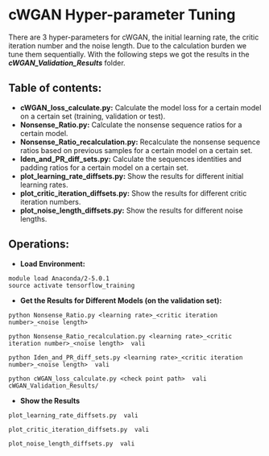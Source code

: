 # cWGAN Hyper-parameter Tuning
There are 3 hyper-parameters for cWGAN, the initial learning rate, the critic iteration number and the noise length. Due to the calculation burden we tune them sequentially. With the following steps we got the results in the ***cWGAN_Validation_Results*** folder.

## Table of contents:
* **cWGAN_loss_calculate.py:** Calculate the model loss for a certain model on a certain set (training, validation or test).
* **Nonsense_Ratio.py:** Calculate the nonsense sequence ratios for a certain model.
* **Nonsense_Ratio_recalculation.py:** Recalculate the nonsense sequence ratios based on previous samples for a certain model on a certain set.
* **Iden_and_PR_diff_sets.py:** Calculate the sequences identities and padding ratios for a certain model on a certain set.
* **plot_learning_rate_diffsets.py:** Show the results for different initial learning rates.
* **plot_critic_iteration_diffsets.py:** Show the results for different critic iteration numbers.
* **plot_noise_length_diffsets.py:** Show the results for different noise lengths.

## Operations:
* **Load Environment:**
```
module load Anaconda/2-5.0.1
source activate tensorflow_training
```
* **Get the Results for Different Models (on the validation set):**
```
python Nonsense_Ratio.py <learning rate>_<critic iteration number>_<noise length>  
```
```
python Nonsense_Ratio_recalculation.py <learning rate>_<critic iteration number>_<noise length>  vali
```
```
python Iden_and_PR_diff_sets.py <learning rate>_<critic iteration number>_<noise length>  vali
```
```
python cWGAN_loss_calculate.py <check point path>  vali  cWGAN_Validation_Results/ 
```
* **Show the Results** 
```
plot_learning_rate_diffsets.py  vali
```
```
plot_critic_iteration_diffsets.py  vali
```
```
plot_noise_length_diffsets.py  vali
```
